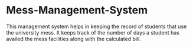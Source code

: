 # Mess-Management-System
This management system helps in keeping the record of students that use the university mess. It keeps track of the number of days a student has availed the mess facilities along with the calculated bill.
